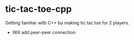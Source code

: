 # tic-tac-toe-cpp
Getting familiar with C++ by making tic tac toe for 2 players. 
- Will add peer-peer connection
